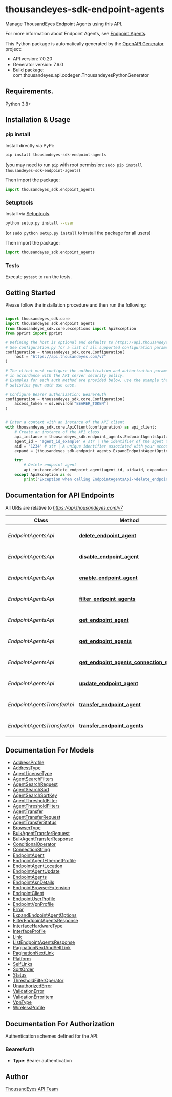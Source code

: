 # thousandeyes-sdk-endpoint-agents
Manage ThousandEyes Endpoint Agents using this API. 

For more information about Endpoint Agents, see [Endpoint Agents](https://docs.thousandeyes.com/product-documentation/global-vantage-points/endpoint-agents).

This Python package is automatically generated by the [OpenAPI Generator](https://openapi-generator.tech) project:

- API version: 7.0.20
- Generator version: 7.6.0
- Build package: com.thousandeyes.api.codegen.ThousandeyesPythonGenerator

## Requirements.

Python 3.8+

## Installation & Usage
### pip install

Install directly via PyPi:

```sh
pip install thousandeyes-sdk-endpoint-agents
```
(you may need to run `pip` with root permission: `sudo pip install thousandeyes-sdk-endpoint-agents`)

Then import the package:
```python
import thousandeyes_sdk.endpoint_agents
```

### Setuptools

Install via [Setuptools](http://pypi.python.org/pypi/setuptools).

```sh
python setup.py install --user
```
(or `sudo python setup.py install` to install the package for all users)

Then import the package:
```python
import thousandeyes_sdk.endpoint_agents
```

### Tests

Execute `pytest` to run the tests.

## Getting Started

Please follow the installation procedure and then run the following:

```python

import thousandeyes_sdk.core
import thousandeyes_sdk.endpoint_agents
from thousandeyes_sdk.core.exceptions import ApiException
from pprint import pprint

# Defining the host is optional and defaults to https://api.thousandeyes.com/v7
# See configuration.py for a list of all supported configuration parameters.
configuration = thousandeyes_sdk.core.Configuration(
    host = "https://api.thousandeyes.com/v7"
)

# The client must configure the authentication and authorization parameters
# in accordance with the API server security policy.
# Examples for each auth method are provided below, use the example that
# satisfies your auth use case.

# Configure Bearer authorization: BearerAuth
configuration = thousandeyes_sdk.core.Configuration(
    access_token = os.environ["BEARER_TOKEN"]
)


# Enter a context with an instance of the API client
with thousandeyes_sdk.core.ApiClient(configuration) as api_client:
    # Create an instance of the API class
    api_instance = thousandeyes_sdk.endpoint_agents.EndpointAgentsApi(api_client)
    agent_id = 'agent_id_example' # str | The identifier of the agent to operate on.
    aid = '1234' # str | A unique identifier associated with your account group. You can retrieve your `AccountGroupId` from the `/account-groups` endpoint. Note that you must be assigned to the target account group. Specifying this parameter without being assigned to the target account group will result in an error response. (optional)
    expand = [thousandeyes_sdk.endpoint_agents.ExpandEndpointAgentOptions()] # List[ExpandEndpointAgentOptions] | This optional parameter allows you to control the expansion of test resources associated with the agent. By default, no expansion occurs when this query parameter is omitted. To expand the \"clients\" resource, include the query parameter `?expand=clients`.  For multiple expansions, you have two options:    * Separate the values with commas. For example, `?expandAgent=clients,tasks`. * Specify the parameter multiple times. For example, `?expandAgent=clients&expandAgent=tasks`.  This parameter offers flexibility for users to customize the expansion of specific resources related to the agent.  (optional)

    try:
        # Delete endpoint agent
        api_instance.delete_endpoint_agent(agent_id, aid=aid, expand=expand)
    except ApiException as e:
        print("Exception when calling EndpointAgentsApi->delete_endpoint_agent: %s\n" % e)

```

## Documentation for API Endpoints

All URIs are relative to *https://api.thousandeyes.com/v7*

Class | Method | HTTP request | Description
------------ | ------------- | ------------- | -------------
*EndpointAgentsApi* | [**delete_endpoint_agent**](https://github.com/thousandeyes/thousandeyes-sdk-python//tree/main/thousandeyes-sdk-endpoint-agents/docs/EndpointAgentsApi.md#delete_endpoint_agent) | **DELETE** /endpoint/agents/{agentId} | Delete endpoint agent
*EndpointAgentsApi* | [**disable_endpoint_agent**](https://github.com/thousandeyes/thousandeyes-sdk-python//tree/main/thousandeyes-sdk-endpoint-agents/docs/EndpointAgentsApi.md#disable_endpoint_agent) | **POST** /endpoint/agents/{agentId}/disable | Disable endpoint agent
*EndpointAgentsApi* | [**enable_endpoint_agent**](https://github.com/thousandeyes/thousandeyes-sdk-python//tree/main/thousandeyes-sdk-endpoint-agents/docs/EndpointAgentsApi.md#enable_endpoint_agent) | **POST** /endpoint/agents/{agentId}/enable | Enable endpoint agent
*EndpointAgentsApi* | [**filter_endpoint_agents**](https://github.com/thousandeyes/thousandeyes-sdk-python//tree/main/thousandeyes-sdk-endpoint-agents/docs/EndpointAgentsApi.md#filter_endpoint_agents) | **POST** /endpoint/agents/filter | Filter endpoint agents
*EndpointAgentsApi* | [**get_endpoint_agent**](https://github.com/thousandeyes/thousandeyes-sdk-python//tree/main/thousandeyes-sdk-endpoint-agents/docs/EndpointAgentsApi.md#get_endpoint_agent) | **GET** /endpoint/agents/{agentId} | Retrieve endpoint agent
*EndpointAgentsApi* | [**get_endpoint_agents**](https://github.com/thousandeyes/thousandeyes-sdk-python//tree/main/thousandeyes-sdk-endpoint-agents/docs/EndpointAgentsApi.md#get_endpoint_agents) | **GET** /endpoint/agents | List endpoint agents
*EndpointAgentsApi* | [**get_endpoint_agents_connection_string**](https://github.com/thousandeyes/thousandeyes-sdk-python//tree/main/thousandeyes-sdk-endpoint-agents/docs/EndpointAgentsApi.md#get_endpoint_agents_connection_string) | **GET** /endpoint/agents/connection-string | Get agent connection string
*EndpointAgentsApi* | [**update_endpoint_agent**](https://github.com/thousandeyes/thousandeyes-sdk-python//tree/main/thousandeyes-sdk-endpoint-agents/docs/EndpointAgentsApi.md#update_endpoint_agent) | **PATCH** /endpoint/agents/{agentId} | Update endpoint agent
*EndpointAgentsTransferApi* | [**transfer_endpoint_agent**](https://github.com/thousandeyes/thousandeyes-sdk-python//tree/main/thousandeyes-sdk-endpoint-agents/docs/EndpointAgentsTransferApi.md#transfer_endpoint_agent) | **POST** /endpoint/agents/{agentId}/transfer | Transfer endpoint agent
*EndpointAgentsTransferApi* | [**transfer_endpoint_agents**](https://github.com/thousandeyes/thousandeyes-sdk-python//tree/main/thousandeyes-sdk-endpoint-agents/docs/EndpointAgentsTransferApi.md#transfer_endpoint_agents) | **POST** /endpoint/agents/transfer/bulk | Bulk transfer agents


## Documentation For Models

 - [AddressProfile](https://github.com/thousandeyes/thousandeyes-sdk-python//tree/main/thousandeyes-sdk-endpoint-agents/docs/AddressProfile.md)
 - [AddressType](https://github.com/thousandeyes/thousandeyes-sdk-python//tree/main/thousandeyes-sdk-endpoint-agents/docs/AddressType.md)
 - [AgentLicenseType](https://github.com/thousandeyes/thousandeyes-sdk-python//tree/main/thousandeyes-sdk-endpoint-agents/docs/AgentLicenseType.md)
 - [AgentSearchFilters](https://github.com/thousandeyes/thousandeyes-sdk-python//tree/main/thousandeyes-sdk-endpoint-agents/docs/AgentSearchFilters.md)
 - [AgentSearchRequest](https://github.com/thousandeyes/thousandeyes-sdk-python//tree/main/thousandeyes-sdk-endpoint-agents/docs/AgentSearchRequest.md)
 - [AgentSearchSort](https://github.com/thousandeyes/thousandeyes-sdk-python//tree/main/thousandeyes-sdk-endpoint-agents/docs/AgentSearchSort.md)
 - [AgentSearchSortKey](https://github.com/thousandeyes/thousandeyes-sdk-python//tree/main/thousandeyes-sdk-endpoint-agents/docs/AgentSearchSortKey.md)
 - [AgentThresholdFilter](https://github.com/thousandeyes/thousandeyes-sdk-python//tree/main/thousandeyes-sdk-endpoint-agents/docs/AgentThresholdFilter.md)
 - [AgentThresholdFilters](https://github.com/thousandeyes/thousandeyes-sdk-python//tree/main/thousandeyes-sdk-endpoint-agents/docs/AgentThresholdFilters.md)
 - [AgentTransfer](https://github.com/thousandeyes/thousandeyes-sdk-python//tree/main/thousandeyes-sdk-endpoint-agents/docs/AgentTransfer.md)
 - [AgentTransferRequest](https://github.com/thousandeyes/thousandeyes-sdk-python//tree/main/thousandeyes-sdk-endpoint-agents/docs/AgentTransferRequest.md)
 - [AgentTransferStatus](https://github.com/thousandeyes/thousandeyes-sdk-python//tree/main/thousandeyes-sdk-endpoint-agents/docs/AgentTransferStatus.md)
 - [BrowserType](https://github.com/thousandeyes/thousandeyes-sdk-python//tree/main/thousandeyes-sdk-endpoint-agents/docs/BrowserType.md)
 - [BulkAgentTransferRequest](https://github.com/thousandeyes/thousandeyes-sdk-python//tree/main/thousandeyes-sdk-endpoint-agents/docs/BulkAgentTransferRequest.md)
 - [BulkAgentTransferResponse](https://github.com/thousandeyes/thousandeyes-sdk-python//tree/main/thousandeyes-sdk-endpoint-agents/docs/BulkAgentTransferResponse.md)
 - [ConditionalOperator](https://github.com/thousandeyes/thousandeyes-sdk-python//tree/main/thousandeyes-sdk-endpoint-agents/docs/ConditionalOperator.md)
 - [ConnectionString](https://github.com/thousandeyes/thousandeyes-sdk-python//tree/main/thousandeyes-sdk-endpoint-agents/docs/ConnectionString.md)
 - [EndpointAgent](https://github.com/thousandeyes/thousandeyes-sdk-python//tree/main/thousandeyes-sdk-endpoint-agents/docs/EndpointAgent.md)
 - [EndpointAgentEthernetProfile](https://github.com/thousandeyes/thousandeyes-sdk-python//tree/main/thousandeyes-sdk-endpoint-agents/docs/EndpointAgentEthernetProfile.md)
 - [EndpointAgentLocation](https://github.com/thousandeyes/thousandeyes-sdk-python//tree/main/thousandeyes-sdk-endpoint-agents/docs/EndpointAgentLocation.md)
 - [EndpointAgentUpdate](https://github.com/thousandeyes/thousandeyes-sdk-python//tree/main/thousandeyes-sdk-endpoint-agents/docs/EndpointAgentUpdate.md)
 - [EndpointAgents](https://github.com/thousandeyes/thousandeyes-sdk-python//tree/main/thousandeyes-sdk-endpoint-agents/docs/EndpointAgents.md)
 - [EndpointAsnDetails](https://github.com/thousandeyes/thousandeyes-sdk-python//tree/main/thousandeyes-sdk-endpoint-agents/docs/EndpointAsnDetails.md)
 - [EndpointBrowserExtension](https://github.com/thousandeyes/thousandeyes-sdk-python//tree/main/thousandeyes-sdk-endpoint-agents/docs/EndpointBrowserExtension.md)
 - [EndpointClient](https://github.com/thousandeyes/thousandeyes-sdk-python//tree/main/thousandeyes-sdk-endpoint-agents/docs/EndpointClient.md)
 - [EndpointUserProfile](https://github.com/thousandeyes/thousandeyes-sdk-python//tree/main/thousandeyes-sdk-endpoint-agents/docs/EndpointUserProfile.md)
 - [EndpointVpnProfile](https://github.com/thousandeyes/thousandeyes-sdk-python//tree/main/thousandeyes-sdk-endpoint-agents/docs/EndpointVpnProfile.md)
 - [Error](https://github.com/thousandeyes/thousandeyes-sdk-python//tree/main/thousandeyes-sdk-endpoint-agents/docs/Error.md)
 - [ExpandEndpointAgentOptions](https://github.com/thousandeyes/thousandeyes-sdk-python//tree/main/thousandeyes-sdk-endpoint-agents/docs/ExpandEndpointAgentOptions.md)
 - [FilterEndpointAgentsResponse](https://github.com/thousandeyes/thousandeyes-sdk-python//tree/main/thousandeyes-sdk-endpoint-agents/docs/FilterEndpointAgentsResponse.md)
 - [InterfaceHardwareType](https://github.com/thousandeyes/thousandeyes-sdk-python//tree/main/thousandeyes-sdk-endpoint-agents/docs/InterfaceHardwareType.md)
 - [InterfaceProfile](https://github.com/thousandeyes/thousandeyes-sdk-python//tree/main/thousandeyes-sdk-endpoint-agents/docs/InterfaceProfile.md)
 - [Link](https://github.com/thousandeyes/thousandeyes-sdk-python//tree/main/thousandeyes-sdk-endpoint-agents/docs/Link.md)
 - [ListEndpointAgentsResponse](https://github.com/thousandeyes/thousandeyes-sdk-python//tree/main/thousandeyes-sdk-endpoint-agents/docs/ListEndpointAgentsResponse.md)
 - [PaginationNextAndSelfLink](https://github.com/thousandeyes/thousandeyes-sdk-python//tree/main/thousandeyes-sdk-endpoint-agents/docs/PaginationNextAndSelfLink.md)
 - [PaginationNextLink](https://github.com/thousandeyes/thousandeyes-sdk-python//tree/main/thousandeyes-sdk-endpoint-agents/docs/PaginationNextLink.md)
 - [Platform](https://github.com/thousandeyes/thousandeyes-sdk-python//tree/main/thousandeyes-sdk-endpoint-agents/docs/Platform.md)
 - [SelfLinks](https://github.com/thousandeyes/thousandeyes-sdk-python//tree/main/thousandeyes-sdk-endpoint-agents/docs/SelfLinks.md)
 - [SortOrder](https://github.com/thousandeyes/thousandeyes-sdk-python//tree/main/thousandeyes-sdk-endpoint-agents/docs/SortOrder.md)
 - [Status](https://github.com/thousandeyes/thousandeyes-sdk-python//tree/main/thousandeyes-sdk-endpoint-agents/docs/Status.md)
 - [ThresholdFilterOperator](https://github.com/thousandeyes/thousandeyes-sdk-python//tree/main/thousandeyes-sdk-endpoint-agents/docs/ThresholdFilterOperator.md)
 - [UnauthorizedError](https://github.com/thousandeyes/thousandeyes-sdk-python//tree/main/thousandeyes-sdk-endpoint-agents/docs/UnauthorizedError.md)
 - [ValidationError](https://github.com/thousandeyes/thousandeyes-sdk-python//tree/main/thousandeyes-sdk-endpoint-agents/docs/ValidationError.md)
 - [ValidationErrorItem](https://github.com/thousandeyes/thousandeyes-sdk-python//tree/main/thousandeyes-sdk-endpoint-agents/docs/ValidationErrorItem.md)
 - [VpnType](https://github.com/thousandeyes/thousandeyes-sdk-python//tree/main/thousandeyes-sdk-endpoint-agents/docs/VpnType.md)
 - [WirelessProfile](https://github.com/thousandeyes/thousandeyes-sdk-python//tree/main/thousandeyes-sdk-endpoint-agents/docs/WirelessProfile.md)


<a id="documentation-for-authorization"></a>
## Documentation For Authorization


Authentication schemes defined for the API:
<a id="BearerAuth"></a>
### BearerAuth

- **Type**: Bearer authentication


## Author

<a href="mailto:api-team@thousandeyes.com">ThousandEyes API Team </a>


